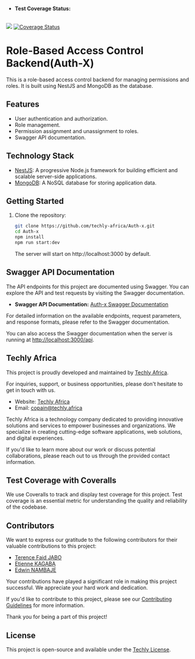 - **Test Coverage Status:**
<br>
<a href="https://codeclimate.com/github/techly-africa/Auth-x/maintainability"><img src="https://api.codeclimate.com/v1/badges/57e44b095a375161ea1c/maintainability" /></a>
<a href='https://coveralls.io/github/techly-africa/Auth-x?branch=main'><img src='https://coveralls.io/repos/github/techly-africa/Auth-x/badge.svg?branch=main' alt='Coverage Status' /></a>



# Role-Based Access Control Backend(Auth-X)

This is a role-based access control backend for managing permissions and roles. It is built using NestJS and MongoDB as the database.

## Features

- User authentication and authorization.
- Role management.
- Permission assignment and unassignment to roles.
- Swagger API documentation.

## Technology Stack

- [NestJS](https://nestjs.com/): A progressive Node.js framework for building efficient and scalable server-side applications.
- [MongoDB](https://www.mongodb.com/): A NoSQL database for storing application data.

## Getting Started

1. Clone the repository:

   ```bash
   git clone https://github.com/techly-africa/Auth-x.git
   cd Auth-x
   npm install
   npm run start:dev
   ```

   The server will start on http://localhost:3000 by default.

## Swagger API Documentation

The API endpoints for this project are documented using Swagger. You can explore the API and test requests by visiting the Swagger documentation.

- **Swagger API Documentation:** [Auth-x Swagger Documentation](http://51.20.63.73/api)

For detailed information on the available endpoints, request parameters, and response formats, please refer to the Swagger documentation.

You can also access the Swagger documentation when the server is running at [http://localhost:3000/api](http://localhost:3000/api).

## Techly Africa

This project is proudly developed and maintained by [Techly Africa](https://www.techlyafrica.com/).

For inquiries, support, or business opportunities, please don't hesitate to get in touch with us.

- Website: [Techly Africa](https://www.techlyafrica.com/)
- Email: copain@techly.africa

Techly Africa is a technology company dedicated to providing innovative solutions and services to empower businesses and organizations. We specialize in creating cutting-edge software applications, web solutions, and digital experiences.

If you'd like to learn more about our work or discuss potential collaborations, please reach out to us through the provided contact information.

## Test Coverage with Coveralls

We use Coveralls to track and display test coverage for this project. Test coverage is an essential metric for understanding the quality and reliability of the codebase.

## Contributors

We want to express our gratitude to the following contributors for their valuable contributions to this project:

- [Terence Faid JABO](https://github.com/faid-terence)
- [Etienne KAGABA](https://github.com/kagaba-etienne)
- [Edwin NAMBAJE](https://github.com/edwinnambaje)

Your contributions have played a significant role in making this project successful. We appreciate your hard work and dedication.

If you'd like to contribute to this project, please see our [Contributing Guidelines](CONTRIBUTING.md) for more information.

Thank you for being a part of this project!

## License

This project is open-source and available under the [Techly License](LICENSE).
